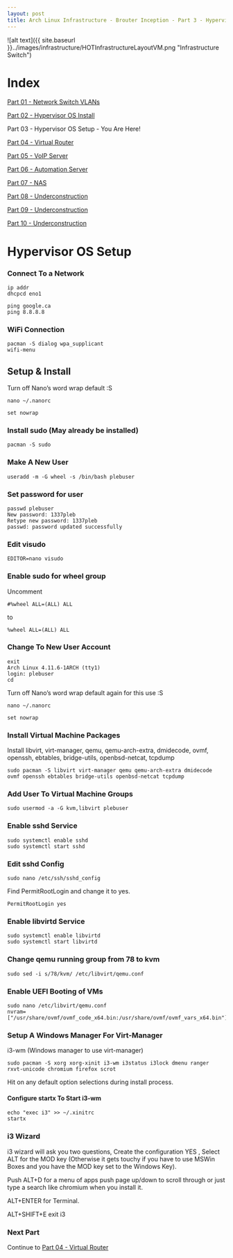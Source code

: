 ```yaml
---
layout: post
title: Arch Linux Infrastructure - Brouter Inception - Part 3 - Hypervisor OS Setup
---
```


![alt text]({{ site.baseurl }}../images/infrastructure/HOTInfrastructureLayoutVM.png "Infrastructure Switch")

# Index #

[Part 01 - Network Switch VLANs](../Infrastructure-Part-1)

[Part 02 - Hypervisor OS Install](../Infrastructure-Part-2)

Part 03 - Hypervisor OS Setup - You Are Here!

[Part 04 - Virtual Router](../Infrastructure-Part-4)

[Part 05 - VoIP Server](../Infrastructure-Part-5)

[Part 06 - Automation Server](../Infrastructure-Part-6)

[Part 07 - NAS](../Infrastructure-Part-7)

[Part 08 - Underconstruction](../Infrastructure-Part-8)

[Part 09 - Underconstruction](../Infrastructure-Part-9)

[Part 10 - Underconstruction](../Infrastructure-Part-10)

# Hypervisor OS Setup #

### Connect To a Network ###

```
ip addr
dhcpcd eno1
 
ping google.ca
ping 8.8.8.8
```

### WiFi Connection ###

```
pacman -S dialog wpa_supplicant
wifi-menu
```

## Setup & Install ##

Turn off Nano’s word wrap default :S

```
nano ~/.nanorc

set nowrap
```

### Install sudo (May already be installed) ###

```
pacman -S sudo
```

### Make A New User ###

```
useradd -m -G wheel -s /bin/bash plebuser
```

### Set password for user ###

```
passwd plebuser
New password: 1337pleb
Retype new password: 1337pleb
passwd: password updated successfully
```

### Edit visudo ###

```
EDITOR=nano visudo
```

### Enable sudo for wheel group ###

Uncomment 

```
#%wheel ALL=(ALL) ALL
```
 
to

```
%wheel ALL=(ALL) ALL
```

### Change To New User Account ###

```
exit
Arch Linux 4.11.6-1ARCH (tty1)
login: plebuser
cd
```

Turn off Nano’s word wrap default again for this use :S

```
nano ~/.nanorc

set nowrap
```

### Install Virtual Machine Packages ###

Install libvirt, virt-manager, qemu, qemu-arch-extra, dmidecode, ovmf, openssh, ebtables, bridge-utils, openbsd-netcat, tcpdump
 
```
sudo pacman -S libvirt virt-manager qemu qemu-arch-extra dmidecode ovmf openssh ebtables bridge-utils openbsd-netcat tcpdump
```

### Add User To Virtual Machine Groups ###

```
sudo usermod -a -G kvm,libvirt plebuser
```

### Enable sshd Service ###

```
sudo systemctl enable sshd
sudo systemctl start sshd
```

### Edit sshd Config ###

```
sudo nano /etc/ssh/sshd_config
```

Find PermitRootLogin and change it to yes.

```
PermitRootLogin yes
```

### Enable libvirtd Service ###

```
sudo systemctl enable libvirtd
sudo systemctl start libvirtd
```
 
### Change qemu running group from 78 to kvm ###
 
```
sudo sed -i s/78/kvm/ /etc/libvirt/qemu.conf
```
 
### Enable UEFI Booting of VMs ###
 
```
sudo nano /etc/libvirt/qemu.conf
nvram=["/usr/share/ovmf/ovmf_code_x64.bin:/usr/share/ovmf/ovmf_vars_x64.bin"]
```
 
### Setup A Windows Manager For Virt-Manager ###

i3-wm (Windows manager to use virt-manager)
 
```
sudo pacman -S xorg xorg-xinit i3-wm i3status i3lock dmenu ranger rxvt-unicode chromium firefox scrot
```

Hit <Enter> on any default option selections during install process.

#### Configure startx To Start i3-wm ####

```
echo "exec i3" >> ~/.xinitrc
startx
```

### i3 Wizard ###

i3 wizard will ask you two questions, Create the configuration YES , Select ALT for the MOD key 
(Otherwise it gets touchy if you have to use MSWin Boxes and you have the MOD key set to the Windows Key).
 
Push ALT+D for a menu of apps push page up/down to scroll through or just type a search like chromium when you install it.
 
ALT+ENTER for Terminal.
 
ALT+SHIFT+E exit i3 

### Next Part ###

Continue to [Part 04 - Virtual Router](../Infrastructure-Part-4)
